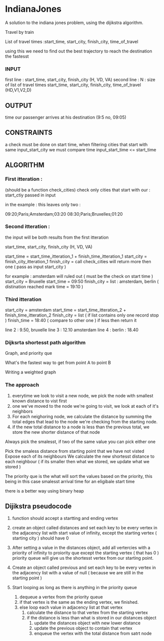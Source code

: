 # IndianaJones
A solution to the indiana jones problem, using the dijikstra algorithm.


Travel by train 


List of travel times :start_time, start_city, finish_city, time_of_travel

using this we need to find out the best trajectory to reach the destination the fastesst 


### INPUT 
first line : start_time, start_city, finish_city (H, VD, VA)
second line : N : size of list of travel times 
start_time, start_city, finish_city, time_of_travel (HD,V1,V2,D)


## OUTPUT 

time our passenger arrives at his destination (9:5 no, 09:05)




## CONSTRAINTS
 a check must be done on start time, when filtering cities that start with same input_start_city we must compare time input_start_time <= start_time 

## ALGORITHM 

### First itteration : 


(should be a function check_cities)
check only cities that start with our : start_ctiy passed in input 

in the example : this leaves only two : 

09:20;Paris;Amsterdam;03:20 
08:30;Paris;Bruxelles;01:20


### Second itteration : 

the input will be both results from the first itteration 

start_time, start_city, finish_city (H, VD, VA)

start_time = start_time_itteration_1 + finish_time_itteration_1 
start_city = finish_city_itteration_1 
finish_city = call check_cities will return more then one ( pass as input start_city )


for example : 
amsterdam will ruled out ( must be the check on start time )
start_city  = Bruxelle 
start_time = 09:50
finish_city = list :  amsterdam, berlin ( distination reached mark time  = 19:10 )


### Third itteration 

start_city = amsterdam
start_time = start_time_itteration_2 + finish_time_itteration_2
finish_city  = list ( if list contains only one record stop )
finish_time = 18:40 ( compare to other one )
if less then return it



line 2 : 9.50, bruxelle 
line 3 : 12.10 amsterdam
line 4 : berlin : 18.40




### Dijksrta shortesst path algorithm 
Graph, and priority que 

What's the fastest way to get from point A to point B


Writing a weighted graph 


### The approach 

1. everytime we look to visit a new node, we pick the node with smallest known distance to vist first 
2. one we've moved to the node we're going to visit, we look at each of it's neighbors 
3. For each neighoring node, we calculate the distance by summing the total edges that lead to the node we're checking from the starting node.
4. if the new total distance to a node is less than the previous total, we store the new shorter distance of that node 

Always pick the smalesst, if two of the same value you can pick either one 


Pick the smaless distance from starting point that we have not visted 
Expose each of its neighbours 
We calculate the new shortesst distance to each neighbour ( if its smaller then what we stored, we update what we stored )



The priority que is the what will sort the values based on the priority, this being in this case smalesst arrival time for an eligibale start time 


there is a better way using binary heap

## Dijikstra pseudocode


1. function should accept a startting and ending vertex 

2. create an object called distances and set each key to be every vertex in the adjacency list with start value of infinity, except the starting vertex ( starting city ) should have 0 
3. After setting a value in the distances object, add all vertercies with a priority of infinity to proiority que except the starting vertex ( that has 0 ) priority queue will give us the shortesst vertex from our starting point.
4. Create an object called previous and set each key to be every vertex in the adjacency list with a value of null ( because we are still in the starting point )
5. Start looping as long as there is anything in the priority queue 
	1. dequeue a vertex from the priority queue 
	2. if that vertex is the same as the ending vertex, we finished.
	3. else loop each value in adjacency list at that vertex 
		1. calculate the distance to that vertex from the starting vertex 
		2. if the distance is less than what is stored in our distances object
			1. update the distances object with new lower distance
			2. update the previous object to contain that vertex
			3. enqueue the vertex with the total distance from satrt node 




